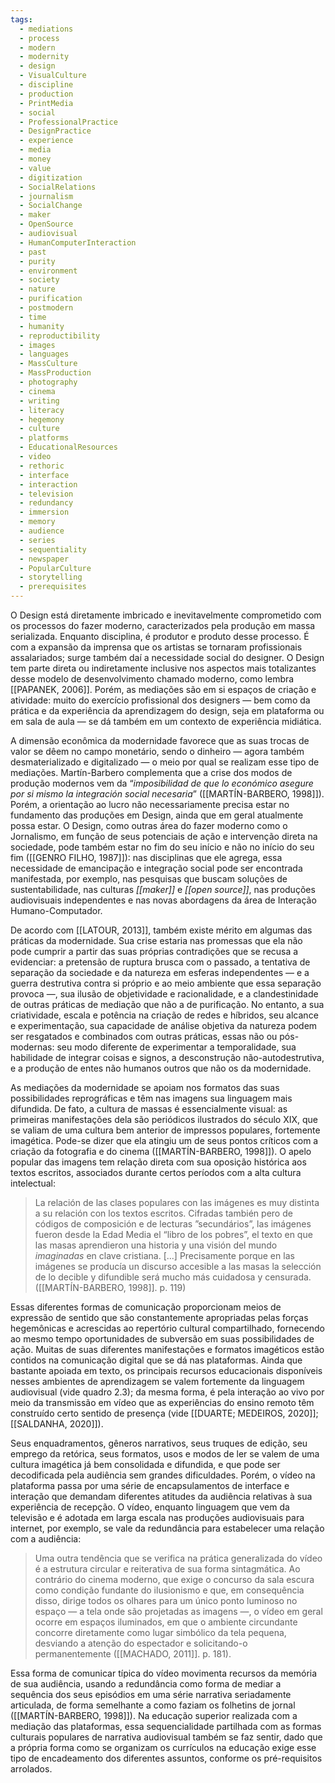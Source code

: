```yaml
---
tags:
  - mediations
  - process
  - modern
  - modernity
  - design
  - VisualCulture
  - discipline
  - production
  - PrintMedia
  - social
  - ProfessionalPractice
  - DesignPractice
  - experience
  - media
  - money
  - value
  - digitization
  - SocialRelations
  - journalism
  - SocialChange
  - maker
  - OpenSource
  - audiovisual
  - HumanComputerInteraction
  - past
  - purity
  - environment
  - society
  - nature
  - purification
  - postmodern
  - time
  - humanity
  - reproductibility
  - images
  - languages
  - MassCulture
  - MassProduction
  - photography
  - cinema
  - writing
  - literacy
  - hegemony
  - culture
  - platforms
  - EducationalResources
  - video
  - rethoric
  - interface
  - interaction
  - television
  - redundancy
  - immersion
  - memory
  - audience
  - series
  - sequentiality
  - newspaper
  - PopularCulture
  - storytelling
  - prerequisites
---
```

O Design está diretamente imbricado e inevitavelmente comprometido com os processos do fazer moderno, caracterizados pela produção em massa serializada. Enquanto disciplina, é produtor e produto desse processo. É com a expansão da imprensa que os artistas se tornaram profissionais assalariados; surge também daí a necessidade social do designer. O Design tem parte direta ou indiretamente inclusive nos aspectos mais totalizantes desse modelo de desenvolvimento chamado moderno, como lembra [[PAPANEK, 2006]]. Porém, as mediações são em si espaços de criação e atividade: muito do exercício profissional dos designers — bem como da prática e da experiência da aprendizagem do design, seja em plataforma ou em sala de aula — se dá também em um contexto de experiência midiática.

A dimensão econômica da modernidade favorece que as suas trocas de valor se dêem no campo monetário, sendo o dinheiro — agora também desmaterializado e digitalizado — o meio por qual se realizam esse tipo de mediações. Martín-Barbero complementa que a crise dos modos de produção modernos vem da “_imposibilidad de que lo económico asegure por si mismo la integración social necesaria_” ([[MARTÍN-BARBERO, 1998]]). Porém, a orientação ao lucro não necessariamente precisa estar no fundamento das produções em Design, ainda que em geral atualmente possa estar. O Design, como outras área do fazer moderno como o Jornalismo, em função de seus potenciais de ação e intervenção direta na sociedade, pode também estar no fim do seu início e não no início do seu fim ([[GENRO FILHO, 1987]]): nas disciplinas que ele agrega, essa necessidade de emancipação e integração social pode ser encontrada manifestada, por exemplo, nas pesquisas que buscam soluções de sustentabilidade, nas culturas _[[maker]]_ e _[[open source]]_, nas produções audiovisuais independentes e nas novas abordagens da área de Interação Humano-Computador.

De acordo com [[LATOUR, 2013]], também existe mérito em algumas das práticas da modernidade. Sua crise estaria nas promessas que ela não pode cumprir a partir das suas próprias contradições que se recusa a evidenciar: a pretensão de ruptura brusca com o passado, a tentativa de separação da sociedade e da natureza em esferas independentes — e a guerra destrutiva contra si próprio e ao meio ambiente que essa separação provoca —, sua ilusão de objetividade e racionalidade, e a clandestinidade de outras práticas de mediação que não a de purificação. No entanto, a sua criatividade, escala e potência na criação de redes e híbridos, seu alcance e experimentação, sua capacidade de análise objetiva da natureza podem ser resgatados e combinados com outras práticas, essas não ou pós-modernas: seu modo diferente de experimentar a temporalidade, sua habilidade de integrar coisas e signos, a desconstrução não-autodestrutiva, e a produção de entes não humanos outros que não os da modernidade.

As mediações da modernidade se apoiam nos formatos das suas possibilidades reprográficas e têm nas imagens sua linguagem mais difundida. De fato, a cultura de massas é essencialmente visual: as primeiras manifestações dela são periódicos ilustrados do século XIX, que se valiam de uma cultura bem anterior de impressos populares, fortemente imagética. Pode-se dizer que ela atingiu um de seus pontos críticos com a criação da fotografia e do cinema ([[MARTÍN-BARBERO, 1998]]). O apelo popular das imagens tem relação direta com sua oposição histórica aos textos escritos, associados durante certos períodos com a alta cultura intelectual:

> La relación de las clases populares con las imágenes es muy distinta a su relación con los textos escritos. Cifradas también pero de códigos de composición e de lecturas ”secundários”, las imágenes fueron desde la Edad Media el “libro de los pobres”, el texto en que las masas aprendieron una historia y una visión del mundo _imaginadas_ en clave cristiana. [...] Precisamente porque en las imágenes se producía un discurso accesible a las masas la selección de lo decible y difundible será mucho más cuidadosa y censurada. ([[MARTÍN-BARBERO, 1998]]. p. 119)

Essas diferentes formas de comunicação proporcionam meios de expressão de sentido que são constantemente apropriadas pelas forças hegemônicas e acrescidas ao repertório cultural compartilhado, fornecendo ao mesmo tempo oportunidades de subversão em suas possibilidades de ação. Muitas de suas diferentes manifestações e formatos imagéticos estão contidos na comunicação digital que se dá nas plataformas. Ainda que bastante apoiada em texto, os principais recursos educacionais disponíveis nesses ambientes de aprendizagem se valem fortemente da linguagem audiovisual (vide quadro 2.3); da mesma forma, é pela interação ao vivo por meio da transmissão em vídeo que as experiências do ensino remoto têm construído certo sentido de presença (vide [[DUARTE; MEDEIROS, 2020]]; [[SALDANHA, 2020]]).

Seus enquadramentos, gêneros narrativos, seus truques de edição, seu emprego da retórica, seus formatos, usos e modos de ler se valem de uma cultura imagética já bem consolidada e difundida, e que pode ser decodificada pela audiência sem grandes dificuldades. Porém, o vídeo na plataforma passa por uma série de encapsulamentos de interface e interação que demandam diferentes atitudes da audiência relativas à sua experiência de recepção. O vídeo, enquanto linguagem que vem da televisão e é adotada em larga escala nas produções audiovisuais para internet, por exemplo, se vale da redundância para estabelecer uma relação com a audiência:

> Uma outra tendência que se verifica na prática generalizada do vídeo é a estrutura circular e reiterativa de sua forma sintagmática. Ao contrário do cinema moderno, que exige o concurso da sala escura como condição fundante do ilusionismo e que, em consequência disso, dirige todos os olhares para um único ponto luminoso no espaço — a tela onde são projetadas as imagens —, o vídeo em geral ocorre em espaços iluminados, em que o ambiente circundante concorre diretamente como lugar simbólico da tela pequena, desviando a atenção do espectador e solicitando-o permanentemente ([[MACHADO, 2011]]. p. 181).

Essa forma de comunicar típica do vídeo movimenta recursos da memória de sua audiência, usando a redundância como forma de mediar a sequência dos seus episódios em uma série narrativa seriadamente articulada, de forma semelhante a como faziam os folhetins de jornal ([[MARTÍN-BARBERO, 1998]]). Na educação superior realizada com a mediação das plataformas, essa sequencialidade partilhada com as formas culturais populares de narrativa audiovisual também se faz sentir, dado que a própria forma como se organizam os currículos na educação exige esse tipo de encadeamento dos diferentes assuntos, conforme os pré-requisitos arrolados.